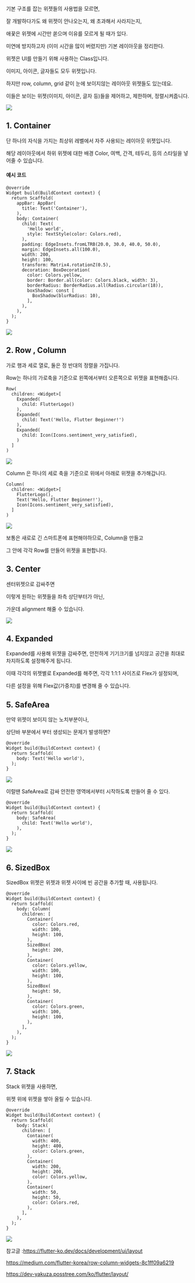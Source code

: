 
기본 구조를 잡는 위젯들의 사용법을 모르면,

잘 개발하다가도 왜 위젯이 안나오는지, 왜 초과해서 사라지는지,

애꿎은 위젯에 시간만 쏟으며 이유를 모르게 될 때가 있다.



미연에 방지하고자 (이미 시간을 많이 버렸지만)  기본 레이아웃을 정리한다.



위젯은 UI를 만들기 위해 사용하는 Class입니다.

이미지, 아이콘, 글자들도 모두 위젯입니다.

하지만 row, column, grid 같이 눈에 보이지않는 레이아웃 위젯들도 있는데요.

이들은 보이는 위젯(이미지, 아이콘, 글자 등)들을 제어하고, 제한하며, 정렬시켜줍니다.

![](https://blog.kakaocdn.net/dn/dsmzv4/btrCiR0KLDv/E9SDqCdHsJphfb4KxtMBM0/img.png)



## 1. Container

단 하나의 자식을 가지는 최상위 레벨에서 자주 사용되는 레이아웃 위젯입니다.

해당 레이아웃에서 하위 위젯에 대한 배경 Color, 여백, 간격, 테두리, 등의 스타일을 넣어줄 수 있습니다.

#### 예시 코드
```
@override
Widget build(BuildContext context) {
  return Scaffold(
    appBar: AppBar(
      title: Text('Container'),
    ),
    body: Container(
      child: Text(
        'Hello world',
        style: TextStyle(color: Colors.red),
      ),
      padding: EdgeInsets.fromLTRB(20.0, 30.0, 40.0, 50.0),
      margin: EdgeInsets.all(100.0),
      width: 200,
      height: 100,
      transform: Matrix4.rotationZ(0.5),
      decoration: BoxDecoration(
        color: Colors.yellow,
        border: Border.all(color: Colors.black, width: 3),
        borderRadius: BorderRadius.all(Radius.circular(18)),
        boxShadow: const [
          BoxShadow(blurRadius: 10),
        ],
      ),
    ),
  );
}
```
![](https://blog.kakaocdn.net/dn/caY8qb/btrCme1gAhj/UkVHrO3E4ujFv3RbSDkWY1/img.jpg)



## 2. Row , Column
   가로 행과 세로 열로, 둘은 정 반대의 정렬을 가집니다.

Row는  하나의 가로축을 기준으로 왼쪽에서부터 오른쪽으로 위젯을 표현해줍니다.

```
Row(
  children: <Widget>[
    Expanded(
      child: FlutterLogo()
    ),
    Expanded(
      child: Text('Hello, Flutter Beginner!')
    ),
    Expanded(
      child: Icon(Icons.sentiment_very_satisfied),
    )
  ]
)
```
![](https://blog.kakaocdn.net/dn/P779X/btrCllTRo0h/BIEh9kpyiO3DyiC7ZN1ze0/img.png)


Column 은 하나의 세로 축을 기준으로 위에서 아래로 위젯을 추가해갑니다.

```
Column(
  children: <Widget>[
    FlutterLogo(),
    Text('Hello, Flutter Beginner!'),
    Icon(Icons.sentiment_very_satisfied),
  ]
)
```
![](https://blog.kakaocdn.net/dn/boXVaW/btrCicjL8Oa/a8oWxmXOADOKqdzlIEkUz0/img.png)


보통은 새로로 긴 스마트폰에 표현해야하므로, Column을 만들고

그 안에 각각 Row를 만들어 위젯을 표현합니다.



## 3. Center

센터위젯으로 감싸주면

이렇게 원하는 위젯들을 좌측 상단부터가 아닌,

가운데 alignment 해줄 수 있습니다.

![](https://blog.kakaocdn.net/dn/MBv5z/btrCiP9KIg3/MJxxzNrzQuY7qLKcCIkeM1/img.png)






## 4. Expanded
Expanded를 사용해 위젯을 감싸주면, 안전하게 기기크기를 넘지않고 공간을 최대로 차지하도록 설정해주게 됩니다.

이때 각각의 위젯별로 Expanded를 해주면, 각각 1:1:1 사이즈로 Flex가 설정되며,

다른 설정을 위해 Flex값(가중치)를  변경해 줄 수 있습니다.



## 5. SafeArea
만약 위젯이 보이지 않는 노치부분이나,

상단바 부분에서 부터 생성되는 문제가 발생하면?

```
@override
Widget build(BuildContext context) {
  return Scaffold(
    body: Text('Hello world'),
  );
}
```
![](https://blog.kakaocdn.net/dn/eOLgb4/btrCmdH3yoA/8ffDIHKDLc7AuJv9HAnHp0/img.jpg)

이럴땐  SafeArea로 감싸 안전한 영역에서부터 시작하도록 만들어 줄 수 있다.

```
@override
Widget build(BuildContext context) {
  return Scaffold(
    body: SafeArea(
      child: Text('Hello world'),
    ),
  );
}
```
![](https://blog.kakaocdn.net/dn/eOLgb4/btrCmdH3yoA/8ffDIHKDLc7AuJv9HAnHp0/img.jpg)


## 6. SizedBox
SizedBox 위젯은 위젯과 위젯 사이에 빈 공간을 추가할 때, 사용됩니다.

```
@override
Widget build(BuildContext context) {
  return Scaffold(
    body: Column(
      children: [
        Container(
          color: Colors.red,
          width: 100,
          height: 100,
        ),
        SizedBox(
          height: 200,
        ),
        Container(
          color: Colors.yellow,
          width: 100,
          height: 100,
        ),
        SizedBox(
          height: 50,
        ),
        Container(
          color: Colors.green,
          width: 100,
          height: 100,
        ),
      ],
    ),
  );
}
```
![](https://blog.kakaocdn.net/dn/c4hGPj/btrCkglffjT/DM9k5plDiuIiyK1QoHSiB1/img.jpg)


## 7. Stack
Stack 위젯을 사용하면,

위젯 위에 위젯을 쌓아 올릴 수 있습니다.
``` 
@override
Widget build(BuildContext context) {
  return Scaffold(
    body: Stack(
      children: [
        Container(
          width: 400,
          height: 400,
          color: Colors.green,
        ),
        Container(
          width: 200,
          height: 200,
          color: Colors.yellow,
        ),
        Container(
          width: 50,
          height: 50,
          color: Colors.red,
        ),
      ],
    ),
  );
}
```

![](https://blog.kakaocdn.net/dn/bqc6DY/btrCaty6OVQ/u1sl9WfSDN6JK3QaXkdIO1/img.jpg)





참고글 :https://flutter-ko.dev/docs/development/ui/layout

https://medium.com/flutter-korea/row-column-widgets-8c1ff09a6219

https://dev-yakuza.posstree.com/ko/flutter/layout/
